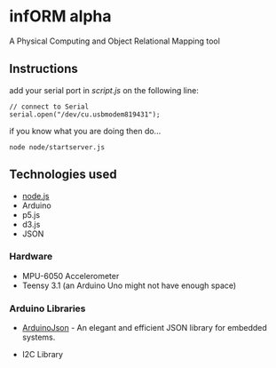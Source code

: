 # infORM alpha
A Physical Computing and Object Relational Mapping tool

## Instructions

add your serial port in *script.js* on the following line:
```
// connect to Serial
serial.open("/dev/cu.usbmodem819431");
```

if you know what you are doing then do...
```
node node/startserver.js
```


## Technologies used
* [node.js](https://nodejs.org/en/)
* Arduino
* p5.js
* d3.js
* JSON

### Hardware
* MPU-6050 Accelerometer
* Teensy 3.1 (an Arduino Uno might not have enough space)

### Arduino Libraries
* [ArduinoJson](https://github.com/bblanchon/ArduinoJson) - An elegant and efficient JSON library for embedded systems.

* I2C Library
